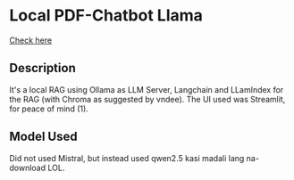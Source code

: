 # Local PDF-Chatbot Llama
[Check here](https://llamachatbot-ughkmeh343i4dfwafx2lvm.streamlit.app/)

## Description

It's a local RAG using Ollama as LLM Server, Langchain and LLamIndex for the RAG (with Chroma as suggested by vndee). The UI used was Streamlit, for peace of mind (1).

## Model Used

Did not used Mistral, but instead used qwen2.5 kasi madali lang na-download LOL.
